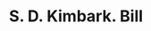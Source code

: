---
doi: 10.7916/D8D238ND
date_other: '1880'
date_other_textual: 1880-1889
form: printed ephemera
genre:
- Invoices
name:
- S. D. Kimbark
object_in_context_url: https://biggert.cul.columbia.edu/items/view/ave_biggert_00241
subject_hierarchical_geographic:
- Chicago, Illinois, United States
subject_name:
- S. D. Kimbark
title: S. D. Kimbark. Bill
sort_title: S. D. Kimbark. Bill
call_number: ave_biggert_00241
coordinates:
- 41.83694444444445,-87.68472222222222
pid: ave_biggert_00241
identifiers: ave_biggert_00241
thumbnail: https://derivativo-2.library.columbia.edu/iiif/2/ldpd:345053/full/!256,256/0/native.jpg
permalink: /biggert/ave_biggert_00241/
layout: iiif-image-page
---